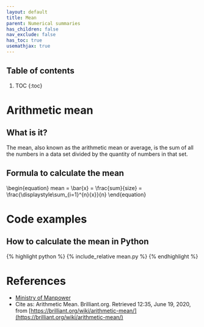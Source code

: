 ```yaml
---
layout: default
title: Mean 
parent: Numerical summaries
has_children: false
nav_exclude: false
has_toc: true
usemathjax: true
---
```


## Table of contents

1. TOC
{:toc}

# Arithmetic mean

## What is it?

The mean, also known as the arithmetic mean or average, is the sum of all the numbers in a data set divided by the quantity of numbers in that set. 

## Formula to calculate the mean

\begin{equation}
mean = \bar{x} = \frac{sum}{size} = \frac{\displaystyle\sum_{i=1}^{n}{x}}{n}
\end{equation}

# Code examples

## How to calculate the mean in Python

{% highlight python %}
{% include_relative mean.py %}
{% endhighlight %}

# References

* [Ministry of Manpower](https://stats.mom.gov.sg/SL/Pages/Mean-Uses.aspx)
* Cite as: Arithmetic Mean. Brilliant.org. Retrieved 12:35, June 19, 2020, from [https://brilliant.org/wiki/arithmetic-mean/](https://brilliant.org/wiki/arithmetic-mean/)